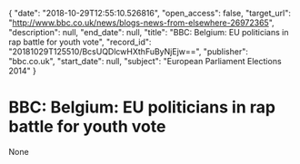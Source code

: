{
  "date": "2018-10-29T12:55:10.526816", 
  "open_access": false, 
  "target_url": "http://www.bbc.co.uk/news/blogs-news-from-elsewhere-26972365", 
  "description": null, 
  "end_date": null, 
  "title": "BBC:  Belgium: EU politicians in rap battle for youth vote", 
  "record_id": "20181029T125510/BcsUQDlcwHXthFuByNjEjw==", 
  "publisher": "bbc.co.uk", 
  "start_date": null, 
  "subject": "European Parliament Elections 2014"
}

# BBC:  Belgium: EU politicians in rap battle for youth vote

None